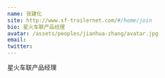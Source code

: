 ```yaml
---
name: 张建化
site: http://www.sf-trailernet.com/#/home/join
bio: 星火车联产品经理
avatar: /assets/peoples/jianhua-zhang/avatar.jpg
email: 
twitter: 
---
```

星火车联产品经理
